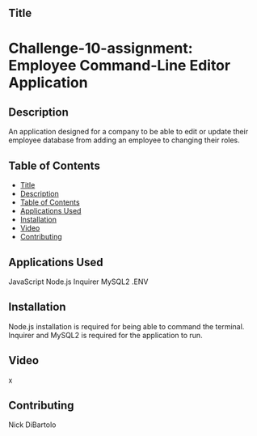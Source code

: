 ## Title
# Challenge-10-assignment: Employee Command-Line Editor Application

## Description
An application designed for a company to be able to edit or update their employee database from adding an employee to changing their roles.
## Table of Contents
- [Title](#title)
- [Description](#description)
- [Table of Contents](#table-of-contents)
- [Applications Used](#Applications-Used)
- [Installation](#installation)
- [Video](#video)
- [Contributing](#contributing)
## Applications Used
JavaScript
Node.js
Inquirer
MySQL2
.ENV
## Installation
Node.js installation is required for being able to command the terminal.
Inquirer and MySQL2 is required for the application to run.
## Video
x
## Contributing
Nick DiBartolo
